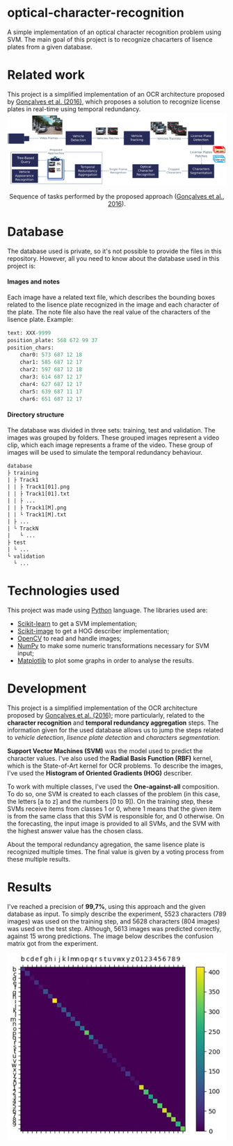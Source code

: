 # optical-character-recognition
A simple implementation of an optical character recognition problem using SVM. The main goal of this project is to recognize chacarters of lisence plates from a given database.

# Related work
This project is a simplified implementation of an OCR architecture proposed by [Gonçalves et al. (2016)](https://ieeexplore.ieee.org/abstract/document/7795970/), which proposes a solution to recognize license plates in real-time using temporal redundancy.
![Architecture](/arch.png)
<p align="center">Sequence of tasks performed by the proposed approach (<a target="_blank" href="https://ieeexplore.ieee.org/abstract/document/7795970/">Gonçalves et al., 2016</a>).</p>

# Database
The database used is private, so it's not possible to provide the files in this repository. However, all you need to know about the database used in this project is:

#### Images and notes
Each image have a related text file, which describes the bounding boxes related to the lisence plate recognized in the image and each character of the plate. The note file also have the real value of the characters of the lisence plate. Example:
```python
text: XXX-9999
position_plate: 568 672 99 37
position_chars:
	char0: 573 687 12 18
	char1: 585 687 12 17
	char2: 597 687 12 18
	char3: 614 687 12 17
	char4: 627 687 12 17
	char5: 639 687 11 17
	char6: 651 687 12 17
```
#### Directory structure
The database was divided in three sets: training, test and validation. The images was grouped by folders. These grouped images represent a video clip, which each image represents a frame of the video. These group of images will be used to simulate the temporal redundancy behaviour.
```
database
├ training
| ├ Track1
| | ├ Track1[01].png
| | ├ Track1[01].txt
| | ├ ...
| | ├ Track1[M].png
| | └ Track1[M].txt
| ├ ...
| └ TrackN
|   └ ...
├ test
| └ ...
└ validation
  └ ...
```

# Technologies used
This project was made using [Python](https://www.python.org/) language. The libraries used are:
* [Scikit-learn](http://scikit-learn.org/) to get a SVM implementation;
* [Scikit-image](http://scikit-image.org/) to get a HOG describer implementation;
* [OpenCV](https://www.opencv.org/) to read and handle images;
* [NumPy](http://www.numpy.org) to make some numeric transformations necessary for SVM input;
* [Matplotlib](https://matplotlib.org/) to plot some graphs in order to analyse the results.

# Development
This project is a simplified implementation of the OCR architecture proposed by [Gonçalves et al. (2016)](https://ieeexplore.ieee.org/abstract/document/7795970/); more particularly, related to the **character recognition** and **temporal redundancy aggregation** steps. The information given for the used database allows us to jump the steps related to *vehicle detection*, *lisence plate detection* and *characters segmentation*.

**Support Vector Machines (SVM)** was the model used to predict the character values. I've also used the **Radial Basis Function (RBF)** kernel, which is the State-of-Art kernel for OCR problems. To describe the images, I've used the **Histogram of Oriented Gradients (HOG)** describer.

To work with multiple classes, I've used the **One-against-all** composition. To do so, one SVM is created to each classes of the problem (in this case, the letters \[a to z] and the numbers \[0 to 9]). On the training step, these SVMs receive items from classes 1 or 0, where 1 means that the given item is from the same class that this SVM is responsible for, and 0 otherwise. On the forecasting, the input image is provided to all SVMs, and the SVM with the highest answer value has the chosen class.

About the temporal redundancy agregation, the same lisence plate is recognized multiple times. The final value is given by a voting process from these multiple results.

# Results
I've reached a precision of **99,7%**, using this approach and the given database as input. To simply describe the experiment, 5523 characters (789 images) was used on the training step, and 5628 characters (804 images) was used on the test step. Although, 5613 images was predicted correctly, against 15 wrong predictions. The image below describes the confusion matrix got from the experiment.

![Confusion matrix](/confusion.png)
